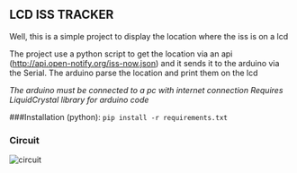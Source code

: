 ## LCD ISS TRACKER

Well, this is a simple project to display the location where the iss is on a lcd

The project use a python script to get the location via an api (http://api.open-notify.org/iss-now.json) and it sends it to the arduino via the Serial. The arduino parse the location and print them on the lcd

*The arduino must be connected to a pc with internet connection*
*Requires LiquidCrystal library for arduino code*

###Installation (python):
`pip install -r requirements.txt`

### Circuit
![circuit](https://user-images.githubusercontent.com/56369290/150192689-cc61816d-5d20-4677-bbe1-f750c3c492a0.png)

